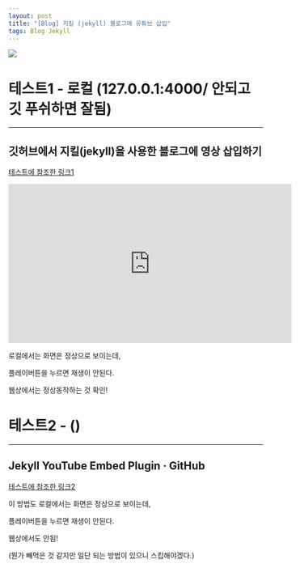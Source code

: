```yaml
---
layout: post
title: "[Blog] 지킬 (jekyll) 블로그에 유튜브 삽입"
tags: Blog Jekyll
---
```


![](https://cdn.pixabay.com/photo/2017/06/23/02/35/youtube-2433301_1280.png)

# 테스트1 - 로컬 (127.0.0.1:4000/ 안되고 깃 푸쉬하면 잘됨)
---

## 깃허브에서 지킬(jekyll)을 사용한 블로그에  영상 삽입하기

[테스트에 참조한 링크1](https://devlog.jwgo.kr/2018/04/16/how-to-insert-youtube-into-jekyll/)

<iframe width="560" height="315" src="https://www.youtube.com/embed/216_wkEgPg4" frameborder="0" allowfullscreen></iframe>

로컬에서는 화면은 정상으로 보이는데,

플레이버튼을 누르면 재생이 안된다.

웹상에서는 정상동작하는 것 확인!


# 테스트2 - ()
---

## Jekyll YouTube Embed Plugin · GitHub

[테스트에 참조한 링크2](https://gist.github.com/joelverhagen/1805814)

이 방법도 로컬에서는 화면은 정상으로 보이는데,

플레이버튼을 누르면 재생이 안된다.

웹상에서도 안됨!

(뭔가 빼먹은 것 같지만 일단 되는 방법이 있으니 스킵해야겠다.)
